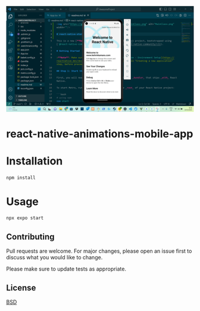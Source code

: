 <img src="https://github.com/kkamara/useful/blob/main/react-native-starter-mobile-app.png?raw=true" alt="react-native-starter-mobile-app.png" width=""/>

# react-native-animations-mobile-app

# Installation

```bash
npm install
```

# Usage

```bash
npx expo start
```

## Contributing
Pull requests are welcome. For major changes, please open an issue first to discuss what you would like to change.

Please make sure to update tests as appropriate.

## License
[BSD](https://opensource.org/licenses/BSD-3-Clause)

